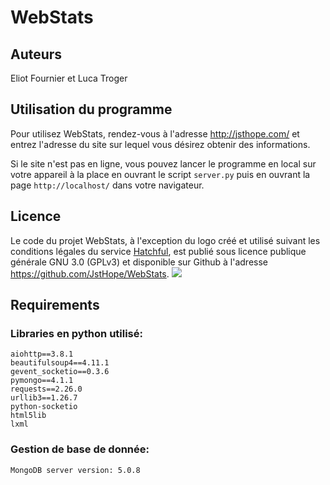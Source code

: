# WebStats

## Auteurs

Eliot Fournier et Luca Troger

## Utilisation du programme

Pour utilisez WebStats, rendez-vous à l'adresse http://jsthope.com/ et entrez l'adresse du site sur lequel vous désirez obtenir des informations.

Si le site n'est pas en ligne, vous pouvez lancer le programme en local sur votre appareil à la place en ouvrant le script `server.py` puis en ouvrant la page `http://localhost/` dans votre navigateur.

## Licence

Le code du projet WebStats, à l'exception du logo créé et utilisé suivant les conditions légales du service [Hatchful](https://hatchful.shopify.com/fr/terms), est publié sous licence publique générale GNU 3.0 (GPLv3) et disponible sur Github à l'adresse https://github.com/JstHope/WebStats. 
![](https://www.gnu.org/graphics/gplv3-or-later.png)

## Requirements

### Libraries en python utilisé:
    aiohttp==3.8.1
    beautifulsoup4==4.11.1
    gevent_socketio==0.3.6
    pymongo==4.1.1
    requests==2.26.0
    urllib3==1.26.7
    python-socketio
    html5lib
    lxml

### Gestion de base de donnée:
    MongoDB server version: 5.0.8

